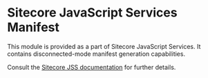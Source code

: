 # Sitecore JavaScript Services Manifest


This module is provided as a part of Sitecore JavaScript Services. It contains disconnected-mode manifest generation capabilities.

Consult the [Sitecore JSS documentation](https://jss.sitecore.com) for further details.
